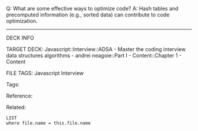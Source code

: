Q: What are some effective ways to optimize code?
A: Hash tables and precomputed information (e.g., sorted data) can contribute to code optimization.
<!--ID: 1690026321957-->

---

DECK INFO

TARGET DECK: Javascript::Interview::ADSA - Master the coding interview data structures algorithms - andrei neagoie::Part I - Content::Chapter 1 - Content

FILE TAGS: Javascript Interview

Tags:

Reference:

Related:

```dataview
LIST
where file.name = this.file.name
```
